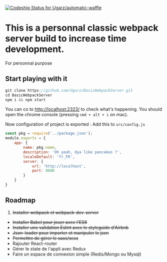 [ ![Codeship Status for Ugarz/automatic-waffle](https://codeship.com/projects/afdd4d60-4797-0134-d570-7274acc1ec8c/status?branch=master)](https://codeship.com/projects/169231)

# This is a personnal classic webpack server build to increase time development.
For personnal purpose

## Start playing with it

```javascript
git clone https://github.com/Ugarz/BasicWebpackServer.git
cd BasicWebpackServer
npm i && npm start
```
You can co to [http://localhost:2323/](http://localhost:2323/) to check what's happening. You should open the chrome console (pressing `cmd + alt + i` on mac).

Now configuration of project is exported :
Add this to `src/config.js`
```js
const pkg = require('../package.json');
module.exports = {
    app: {
        name: pkg.name,
        description: 'Oh yeah, dya like pancakes ?',
        localeDefault: 'fr_FR',
        server: {
            url: 'http://localhost',
            port: 8080
        }
    }
}
```



## Roadmap

1. ~~Installer webpack et webpack-dev-server~~
* ~~Installer Babel pour jouer avec l'ES6~~
* ~~Installer une validation Eslint avec le styleguide d'Airbnb~~
* ~~Json-loader pour importer et manipuler le json~~
* ~~Permettre de gérer le sass/scss~~
* Rajouter React-router
* Gérer le state de l'appli avec Redux
* Faire un espace de connexion simple (Redis/Mongo ou Mysql)
